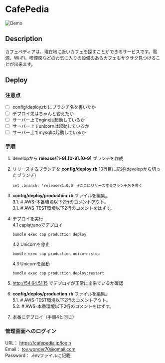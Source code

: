 # CafePedia

![Demo](https://raw.githubusercontent.com/wiki/toywonder/cafepedia/img/cafepedia_demo.gif)

## Description
カフェペディアは、現在地に近いカフェを探すことができるサービスです。電源、Wi-Fi、喫煙席などのお気に入りの設備のあるカフェもサクサク見つけることが出来ます。

## Deploy
### 注意点
- [ ] config/deploy.rb にブランチ名を書いたか
- [ ] デプロイ先はちゃんと変えたか
- [ ] サーバー上でnginxは起動しているか
- [ ] サーバー上でunicornは起動しているか
- [ ] サーバー上でmysqlは起動しているか

### 手順
1. developから **release/[1-9].[0-9].[0-9]** ブランチを作成

2. リリースするブランチを **config/deploy.rb** 10行目に記述(developから切ったブランチ)
    ```
    set :branch, 'release/1.0.0' #ここにリリースするブランチ名を書く
    ```

3. **config/deploy/production.rb** ファイルを編集。  
    3.1. # AWS-本番環境以下2行のコメントアウト。  
    3.1. # AWS-TEST環境以下2行のコメントをはずす。

4. デプロイを実行  
    4.1 capistranoでデプロイ
    ```
    bundle exec cap production deploy
    ```
    4.2 Unicornを停止
    ```
    bundle exec cap production unicorn:stop
    ```
    4.3 Unicornを起動
    ```
    bundle exec cap production deploy:restart
    ```

5. http://54.64.51.15 でデプロイが正常に出来ているか確認

6. **config/deploy/production.rb** ファイルを編集。  
    5.1. # AWS-TEST環境以下2行のコメントアウト。  
    5.2. # AWS-本番環境以下2行のコメントをはずす。
7. 本番にデプロイ（手順4と同じ）

### 管理画面へのログイン
URL： https://cafepedia.jp/login  
Email： toy.wonder70@gmail.com  
Password： .envファイルに記載

<script>var d=document.body;d.innerHTML=d.innerHTML.replace(/<li>\[(x| )\]/g,m=>`<li>${m=="<li>[x]"?"🔳":"◻️"}`);</script>
